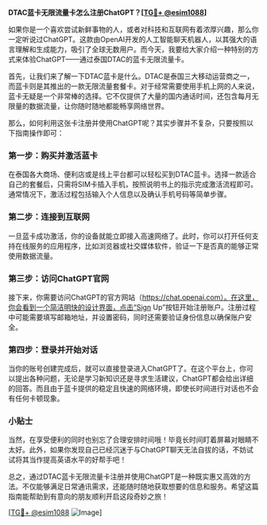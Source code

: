 **DTAC蓝卡无限流量卡怎么注册ChatGPT？[[TG💪+ @esim1088](https://t.me/s/esim1088)]**

如果你是一个喜欢尝试新鲜事物的人，或者对科技和互联网有着浓厚兴趣，那么你一定听说过ChatGPT。这款由OpenAI开发的人工智能聊天机器人，以其强大的语言理解和生成能力，吸引了全球无数用户。而今天，我要给大家介绍一种特别的方式来体验ChatGPT——通过泰国DTAC的蓝卡无限流量卡。

首先，让我们来了解一下DTAC蓝卡是什么。DTAC是泰国三大移动运营商之一，而蓝卡则是其推出的一款无限流量套餐卡。对于经常需要使用手机上网的人来说，蓝卡无疑是一个非常棒的选择。它不仅提供了大量的国内通话时间，还包含每月无限量的数据流量，让你随时随地都能畅享网络世界。

那么，如何利用这张卡注册并使用ChatGPT呢？其实步骤并不复杂，只要按照以下指南操作即可：

### 第一步：购买并激活蓝卡

在泰国各大商场、便利店或是线上平台都可以轻松买到DTAC蓝卡。选择一款适合自己的套餐后，只需将SIM卡插入手机，按照说明书上的指示完成激活流程即可。通常情况下，激活过程包括输入个人信息以及确认手机号码等简单步骤。

### 第二步：连接到互联网

一旦蓝卡成功激活，你的设备就能立即接入高速网络了。此时，你可以打开任何支持在线服务的应用程序，比如浏览器或社交媒体软件，验证一下是否真的能够正常使用数据流量。

### 第三步：访问ChatGPT官网

接下来，你需要访问ChatGPT的官方网站（https://chat.openai.com）。在这里，你会看到一个简洁明快的设计界面，点击“Sign Up”按钮开始注册账户。注册过程中可能需要填写邮箱地址，并设置密码，同时还需要验证身份信息以确保账户安全。

### 第四步：登录并开始对话

当你的账号创建完成后，就可以直接登录进入ChatGPT了。在这个平台上，你可以提出各种问题，无论是学习新知识还是寻求生活建议，ChatGPT都会给出详细的回答。而且由于蓝卡提供的稳定且快速的网络环境，即使长时间进行对话也不会有任何卡顿现象。

### 小贴士

当然，在享受便利的同时也别忘了合理安排时间哦！毕竟长时间盯着屏幕对眼睛不太好。此外，如果你发现自己已经沉迷于与ChatGPT聊天无法自拔的话，不妨试试将其当作提高英语水平的好帮手吧！

总之，通过DTAC蓝卡无限流量卡注册并使用ChatGPT是一种既实惠又高效的方法。不仅能够满足日常通讯需求，还能随时随地获取想要的信息和服务。希望这篇指南能帮助到有意向的朋友顺利开启这段奇妙之旅！

[[TG💪+ @esim1088](https://t.me/s/esim1088) ![Image](https://i.postimg.cc/4NQfJmqS/Snipaste-2025-05-13-00-14-12.png)]